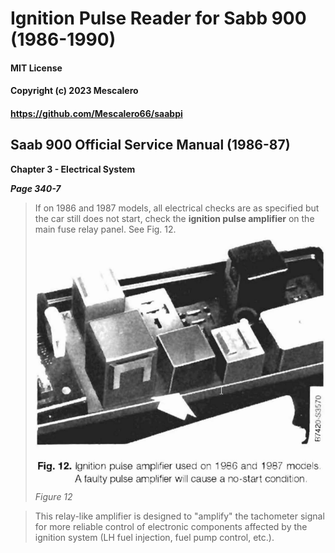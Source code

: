 # Ignition Pulse Reader for Sabb 900 (1986-1990)

#### MIT License
#### Copyright (c) 2023 Mescalero
#### <https://github.com/Mescalero66/saabpi>

## Saab 900 Official Service Manual (1986-87)
**Chapter 3 - Electrical System**

**_Page 340-7_**

> If on 1986 and 1987 models, all electrical checks are as specified but the car still does not start, check the **ignition pulse amplifier** on the main fuse relay panel. See Fig. 12. 
>![Fig12](https://github.com/Mescalero66/saabpi/blob/main/hw_drivers/ignitionpulsecounter/saab900_ch3-pg340.7-fig12.png?raw=true)
>_Figure 12_

> This relay-like amplifier is designed to "amplify" the tachometer signal for more reliable control of electronic components affected by the ignition system (LH fuel injection, fuel pump control, etc.).



